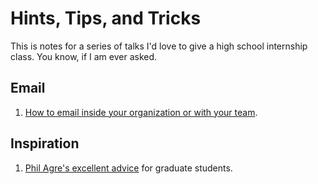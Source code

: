 # Hints, Tips, and Tricks

This is notes for a series of talks I'd love to give a high school internship class. You know, if I am ever asked.

## Email

1. [How to email inside your organization or with your team](how-to-email-org.md).

## Inspiration

1. [Phil Agre's excellent advice](https://pages.gseis.ucla.edu/faculty/agre/) for graduate students.

